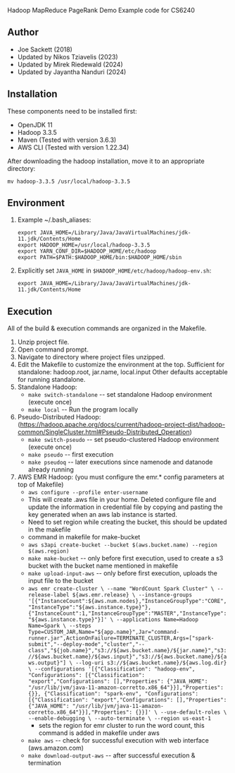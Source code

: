 Hadoop MapReduce PageRank Demo
Example code for CS6240

Author
-----------
- Joe Sackett (2018)
- Updated by Nikos Tziavelis (2023)
- Updated by Mirek Riedewald (2024)
- Updated by Jayantha Nanduri (2024)

Installation
------------
These components need to be installed first:
- OpenJDK 11
- Hadoop 3.3.5
- Maven (Tested with version 3.6.3)
- AWS CLI (Tested with version 1.22.34)

After downloading the hadoop installation, move it to an appropriate directory:

`mv hadoop-3.3.5 /usr/local/hadoop-3.3.5`

Environment
-----------
1) Example ~/.bash_aliases:
	```
	export JAVA_HOME=/Library/Java/JavaVirtualMachines/jdk-11.jdk/Contents/Home
	export HADOOP_HOME=/usr/local/hadoop-3.3.5
	export YARN_CONF_DIR=$HADOOP_HOME/etc/hadoop
	export PATH=$PATH:$HADOOP_HOME/bin:$HADOOP_HOME/sbin
	```

2) Explicitly set `JAVA_HOME` in `$HADOOP_HOME/etc/hadoop/hadoop-env.sh`:

	`export JAVA_HOME=/Library/Java/JavaVirtualMachines/jdk-11.jdk/Contents/Home`

Execution
---------
All of the build & execution commands are organized in the Makefile.
1) Unzip project file.
2) Open command prompt.
3) Navigate to directory where project files unzipped.
4) Edit the Makefile to customize the environment at the top.
	Sufficient for standalone: hadoop.root, jar.name, local.input
	Other defaults acceptable for running standalone.
5) Standalone Hadoop:
	- `make switch-standalone`		-- set standalone Hadoop environment (execute once)
	- `make local` -- Run the program locally
6) Pseudo-Distributed Hadoop: (https://hadoop.apache.org/docs/current/hadoop-project-dist/hadoop-common/SingleCluster.html#Pseudo-Distributed_Operation)
	- `make switch-pseudo`			-- set pseudo-clustered Hadoop environment (execute once)
	- `make pseudo`					-- first execution
	- `make pseudoq`				-- later executions since namenode and datanode already running 
7) AWS EMR Hadoop: (you must configure the emr.* config parameters at top of Makefile)
	- `aws configure --profile enter-username`
	- This will create .aws file in your home. Deleted configure file and update the information in credential file by copying and pasting the key generated when an aws lab instance is started.
	- Need to set region while creating the bucket, this should be updated in the makefile
    - command in makefile for make-bucket
	- `aws s3api create-bucket --bucket $(aws.bucket.name) --region $(aws.region)`
    - `make make-bucket`			-- only before first execution, used to create a s3 bucket with the bucket name mentioned in makefile
	- `make upload-input-aws`		-- only before first execution, uploads the input file to the bucket
	- `aws emr create-cluster \
	  --name "WordCount Spark Cluster" \
	  --release-label ${aws.emr.release} \
	  --instance-groups '[{"InstanceCount":${aws.num.nodes},"InstanceGroupType":"CORE","InstanceType":"${aws.instance.type}"},{"InstanceCount":1,"InstanceGroupType":"MASTER","InstanceType":"${aws.instance.type}"}]' \
	  --applications Name=Hadoop Name=Spark \
	  --steps Type=CUSTOM_JAR,Name="${app.name}",Jar="command-runner.jar",ActionOnFailure=TERMINATE_CLUSTER,Args=["spark-submit","--deploy-mode","cluster","--class","${job.name}","s3://${aws.bucket.name}/${jar.name}","s3://${aws.bucket.name}/${aws.input}","s3://${aws.bucket.name}/${aws.output}"] \
	  --log-uri s3://${aws.bucket.name}/${aws.log.dir} \
	  --configurations '[{"Classification": "hadoop-env", "Configurations": [{"Classification": "export","Configurations": [],"Properties": {"JAVA_HOME": "/usr/lib/jvm/java-11-amazon-corretto.x86_64"}}],"Properties": {}}, {"Classification": "spark-env", "Configurations": [{"Classification": "export","Configurations": [],"Properties": {"JAVA_HOME": "/usr/lib/jvm/java-11-amazon-corretto.x86_64"}}],"Properties": {}}]' \
	  --use-default-roles \
	  --enable-debugging \
	  --auto-terminate \
	  --region us-east-1`
		- sets the region for emr cluster to run the word count, this command is added in makefile under aws
    - `make aws`					-- check for successful execution with web interface (aws.amazon.com)
	- `make download-output-aws`		-- after successful execution & termination
